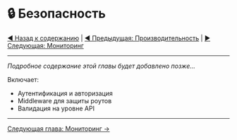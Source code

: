 # 🔒 Безопасность

[◀️ Назад к содержанию](./README.md) | [◀️ Предыдущая: Производительность](./08-performance.md) | [▶️ Следующая: Мониторинг](./10-monitoring.md)

---

_Подробное содержание этой главы будет добавлено позже..._

Включает:

- Аутентификация и авторизация
- Middleware для защиты роутов
- Валидация на уровне API

---

[Следующая глава: Мониторинг →](./10-monitoring.md)
